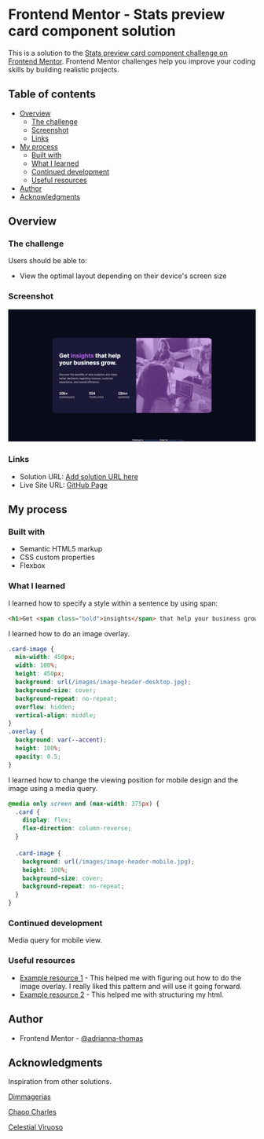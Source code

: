 # Frontend Mentor - Stats preview card component solution

This is a solution to the [Stats preview card component challenge on Frontend Mentor](https://www.frontendmentor.io/challenges/stats-preview-card-component-8JqbgoU62). Frontend Mentor challenges help you improve your coding skills by building realistic projects.

## Table of contents

- [Overview](#overview)
  - [The challenge](#the-challenge)
  - [Screenshot](#screenshot)
  - [Links](#links)
- [My process](#my-process)
  - [Built with](#built-with)
  - [What I learned](#what-i-learned)
  - [Continued development](#continued-development)
  - [Useful resources](#useful-resources)
- [Author](#author)
- [Acknowledgments](#acknowledgments)

## Overview

### The challenge

Users should be able to:

- View the optimal layout depending on their device's screen size

### Screenshot

![](images/screenshot.png)

### Links

- Solution URL: [Add solution URL here](https://your-solution-url.com)
- Live Site URL: [GitHub Page](https://adrianna-thomas.github.io/stats-preview-card-component/)

## My process

### Built with

- Semantic HTML5 markup
- CSS custom properties
- Flexbox

### What I learned

I learned how to specify a style within a sentence by using span:

```html
<h1>Get <span class="bold">insights</span> that help your business grow.</h1>
```

I learned how to do an image overlay.

```css
.card-image {
  min-width: 450px;
  width: 100%;
  height: 450px;
  background: url(/images/image-header-desktop.jpg);
  background-size: cover;
  background-repeat: no-repeat;
  overflow: hidden;
  vertical-align: middle;
}
.overlay {
  background: var(--accent);
  height: 100%;
  opacity: 0.5;
}
```

I learned how to change the viewing position for mobile design and the image using a media query.

```css
@media only screen and (max-width: 375px) {
  .card {
    display: flex;
    flex-direction: column-reverse;
  }

  .card-image {
    background: url(/images/image-header-mobile.jpg);
    height: 100%;
    background-size: cover;
    background-repeat: no-repeat;
  }
}
```

### Continued development

Media query for mobile view.

### Useful resources

- [Example resource 1](https://github.com/santu369/frontendmentor-stats-preview-card-component/blob/main/style.css) - This helped me with figuring out how to do the image overlay. I really liked this pattern and will use it going forward.
- [Example resource 2](https://www.codeply.com/p/diAM4m0JwD) - This helped me with structuring my html.

## Author

- Frontend Mentor - [@adrianna-thomas](https://www.frontendmentor.io/profile/adrianna-thomas)

## Acknowledgments

Inspiration from other solutions.

[Dimmagerias](https://www.codeply.com/p/diAM4m0JwD)

[Chaoo Charles](https://www.youtube.com/watch?v=idvnWaZwfJQ&ab_channel=ChaooCharles)

[Celestial Viruoso](https://github.com/CelestialVirtuoso/Stats-preview-card-component-)
